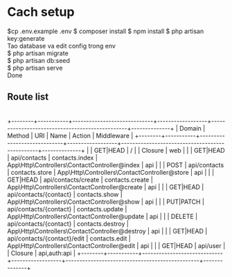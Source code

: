 <h1>Cach setup</h1>
$cp .env.example .env $ composer install $ npm install $ php artisan key:generate
<br>
Tao database va edit config trong env
<br>
$ php artisan migrate
<br>
$ php artisan db:seed
<br>
$ php artisan serve
<br>
Done

<br>
<h2>Route list</h2>
<br>
+--------+-----------+-----------------------------+------------------+------------------------------------------------+--------------+
| Domain | Method    | URI                         | Name             | Action                                         | Middleware   |
+--------+-----------+-----------------------------+------------------+------------------------------------------------+--------------+
|        | GET|HEAD  | /                           |                  | Closure                                        | web          |
|        | GET|HEAD  | api/contacts                | contacts.index   | App\Http\Controllers\ContactController@index   | api          |
|        | POST      | api/contacts                | contacts.store   | App\Http\Controllers\ContactController@store   | api          |
|        | GET|HEAD  | api/contacts/create         | contacts.create  | App\Http\Controllers\ContactController@create  | api          |
|        | GET|HEAD  | api/contacts/{contact}      | contacts.show    | App\Http\Controllers\ContactController@show    | api          |
|        | PUT|PATCH | api/contacts/{contact}      | contacts.update  | App\Http\Controllers\ContactController@update  | api          |
|        | DELETE    | api/contacts/{contact}      | contacts.destroy | App\Http\Controllers\ContactController@destroy | api          |
|        | GET|HEAD  | api/contacts/{contact}/edit | contacts.edit    | App\Http\Controllers\ContactController@edit    | api          |
|        | GET|HEAD  | api/user                    |                  | Closure                                        | api,auth:api |
+--------+-----------+-----------------------------+------------------+------------------------------------------------+--------------+
